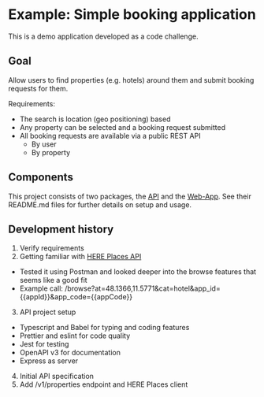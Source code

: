 # Example: Simple booking application

This is a demo application developed as a code challenge.

## Goal

Allow users to find properties (e.g. hotels) around them and submit booking requests for them.

Requirements:
- The search is location (geo positioning) based
- Any property can be selected and a booking request submitted
- All booking requests are available via a public REST API
  - By user
  - By property

## Components

This project consists of two packages, the [API](api/README.md) and the [Web-App](web-app/README.md). 
See their README.md files for further details on setup and usage.

## Development history

1. Verify requirements
2. Getting familiar with [HERE Places API](https://developer.here.com/documentation/places)
  - Tested it using Postman and looked deeper into the browse features that seems like a good fit
  - Example call: /browse?at=48.1366,11.5771&cat=hotel&app_id={{appId}}&app_code={{appCode}}
3. API project setup
  - Typescript and Babel for typing and coding features
  - Prettier and eslint for code quality
  - Jest for testing
  - OpenAPI v3 for documentation
  - Express as server
4. Initial API specification
5. Add /v1/properties endpoint and HERE Places client
